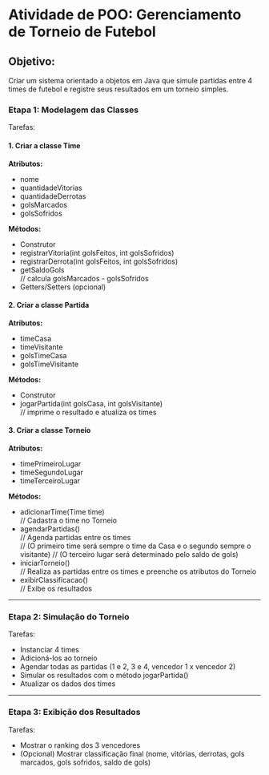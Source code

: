 # Atividade de POO: Gerenciamento de Torneio de Futebol

## Objetivo:
Criar um sistema orientado a objetos em Java que simule partidas entre 4 times de futebol e registre seus resultados em um torneio simples.

### Etapa 1: Modelagem das Classes
Tarefas:

#### 1. Criar a classe Time

**Atributos:**
- nome
- quantidadeVitorias
- quantidadeDerrotas
- golsMarcados
- golsSofridos

**Métodos:**
- Construtor
- registrarVitoria(int golsFeitos, int golsSofridos)
- registrarDerrota(int golsFeitos, int golsSofridos)
- getSaldoGols  
// calcula golsMarcados - golsSofridos
- Getters/Setters (opcional)

#### 2. Criar a classe Partida

**Atributos:**
- timeCasa
- timeVisitante
- golsTimeCasa
- golsTimeVisitante

**Métodos:**
- Construtor
- jogarPartida(int golsCasa, int golsVisitante)  
    // imprime o resultado e atualiza os times

#### 3. Criar a classe Torneio

**Atributos:**
- timePrimeiroLugar
- timeSegundoLugar
- timeTerceiroLugar

**Métodos:**
- adicionarTime(Time time)  
    // Cadastra o time no Torneio
- agendarPartidas()  
    // Agenda partidas entre os times  
    // (O primeiro time será sempre o time da Casa e o segundo sempre o visitante)
    // (O terceiro lugar será determinado pelo saldo de gols)
- iniciarTorneio()  
    // Realiza as partidas entre os times e preenche os atributos do Torneio
- exibirClassificacao()  
    // Exibe os resultados

---
### Etapa 2: Simulação do Torneio
Tarefas:
- Instanciar 4 times
- Adicioná-los ao torneio
- Agendar todas as partidas (1 e 2, 3 e 4, vencedor 1 x vencedor 2)
- Simular os resultados com o método jogarPartida()
- Atualizar os dados dos times


---
### Etapa 3: Exibição dos Resultados
Tarefas:
- Mostrar o ranking dos 3 vencedores
- (Opcional) Mostrar classificação final (nome, vitórias, derrotas, gols marcados, gols sofridos, saldo de gols)
